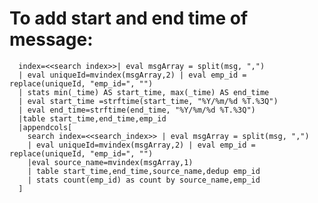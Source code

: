 To add start and end time of message:
======================================


      index=<<search index>>| eval msgArray = split(msg, ",")
      | eval uniqueId=mvindex(msgArray,2) | eval emp_id = replace(uniqueId, "emp_id=", "")
      | stats min(_time) AS start_time, max(_time) AS end_time
      | eval start_time =strftime(start_time, "%Y/%m/%d %T.%3Q") 
      | eval end_time=strftime(end_time, "%Y/%m/%d %T.%3Q")
      |table start_time,end_time,emp_id
      |appendcols[
        search index=<<search_index>> | eval msgArray = split(msg, ",")
        | eval uniqueId=mvindex(msgArray,2) | eval emp_id = replace(uniqueId, "emp_id=", "")
        |eval source_name=mvindex(msgArray,1)
        | table start_time,end_time,source_name,dedup emp_id 
        | stats count(emp_id) as count by source_name,emp_id
      ]
